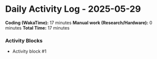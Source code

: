 # Daily Activity Log - 2025-05-29

**Coding (WakaTime):** 17 minutes
**Manual work (Research/Hardware):** 0 minutes
**Total Time:** 17 minutes

### Activity Blocks
- Activity block #1

